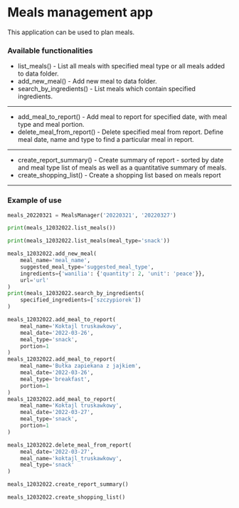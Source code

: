 # Meals management app

This application can be used to plan meals.


### Available functionalities

- list_meals() - List all meals with specified meal type or all meals added to data folder.
- add_new_meal() - Add new meal to data folder.
- search_by_ingredients() - List meals which contain specified ingredients.
---
- add_meal_to_report() - Add meal to report for specified date, with meal type and meal portion.
- delete_meal_from_report() - Delete specified meal from report. Define meal date, name and type to find a particular meal in report.
---
- create_report_summary() - Create summary of report - sorted by date and meal type list of meals as well as a quantitative summary of meals.
- create_shopping_list() - Create a shopping list based on meals report
---


### Example of use

```python
meals_20220321 = MealsManager('20220321', '20220327')
```

```python
print(meals_12032022.list_meals())

print(meals_12032022.list_meals(meal_type='snack'))

meals_12032022.add_new_meal(
    meal_name='meal_name',
    suggested_meal_type='suggested_meal_type',
    ingredients={'wanilia': {'quantity': 2, 'unit': 'peace'}},
    url='url'
)
print(meals_12032022.search_by_ingredients(
    specified_ingredients=['szczypiorek'])
)
```

```python
meals_12032022.add_meal_to_report(
    meal_name='Koktajl truskawkowy',
    meal_date='2022-03-26',
    meal_type='snack',
    portion=1
)
meals_12032022.add_meal_to_report(
    meal_name='Bułka zapiekana z jajkiem',
    meal_date='2022-03-26',
    meal_type='breakfast',
    portion=1
)
meals_12032022.add_meal_to_report(
    meal_name='Koktajl truskawkowy',
    meal_date='2022-03-27',
    meal_type='snack',
    portion=1
)

meals_12032022.delete_meal_from_report(
    meal_date='2022-03-27',
    meal_name='koktajl_truskawkowy',
    meal_type='snack'
)
```

```python
meals_12032022.create_report_summary()

meals_12032022.create_shopping_list()
```